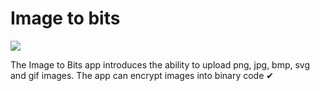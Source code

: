 <!DOCTYPE HTML>
<html>
 <head>
  <meta http-equiv="Content-Type" content="text/html; charset=utf-8">
 </head>
 <body>
  <h1>Image to bits</h1>
   <img src="https://ltdfoto.ru/images/2024/06/08/BEZYMYNNYI-2.png">
  <p>The Image to Bits app introduces the ability to upload png, jpg, bmp, svg and gif images. The app can encrypt images into binary code ✔</p>
 </body>
</html>
